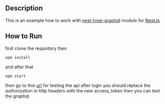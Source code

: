 ## Description

This is an example how to work with [nest-type-graphql](https://github.com/mohaalak/nestjs_typegraphql) module for [NestJs](https://nestjs.com/)

## How to Run

first clone the respoitory
then

```
npm install
```

and after that

```
npm start
```

then go to this [url](https://www.graphqlbin.com/v2/4RMru9) for testing the api
after login you should replace the authorization in http headers with the new access_token
then you can test the graphql
